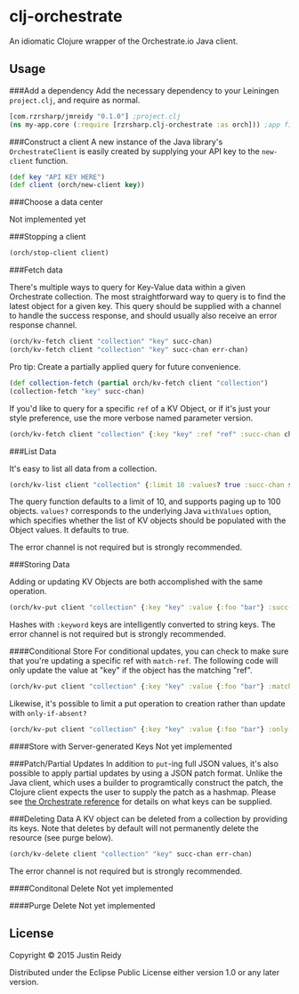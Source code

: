 # clj-orchestrate

An idiomatic Clojure wrapper of the Orchestrate.io Java client.

## Usage

###Add a dependency
Add the necessary dependency to your Leiningen `project.clj`, and require as normal.

```clojure
[com.rzrsharp/jmreidy "0.1.0"] ;project.clj
(ns my-app.core (:require [rzrsharp.clj-orchestrate :as orch])) ;app file
```

###Construct a client
A new instance of the Java library's `OrchestrateClient` is easily
created by supplying your API key to the `new-client` function.

```clojure
(def key "API KEY HERE")
(def client (orch/new-client key))
```

###Choose a data center

Not implemented yet

###Stopping a client

```clojure
(orch/stop-client client)
```

###Fetch data

There's multiple ways to query for Key-Value data within a given Orchestrate
collection. The most straightforward way to query is to find the latest
object for a given key. This query should be supplied with a channel to
handle the success response, and should usually also receive an error response
channel.

```clojure
(orch/kv-fetch client "collection" "key" succ-chan)
(orch/kv-fetch client "collection" "key" succ-chan err-chan)
```

Pro tip: Create a partially applied query for future convenience.

```clojure
(def collection-fetch (partial orch/kv-fetch client "collection")
(collection-fetch "key" succ-chan)
```

If you'd like to query for a specific `ref` of a KV Object, or if it's
just your style preference, use the more verbose
named parameter version.

```clojure
(orch/kv-fetch client "collection" {:key "key" :ref "ref" :succ-chan chan :err-chan echan})
```

###List Data

It's easy to list all data from a collection.

```clojure
(orch/kv-list client "collection" {:limit 10 :values? true :succ-chan sc :err-chan ec })
 ```

 The query function defaults to a limit of 10, and supports paging up to 100 objects. `values?`
 corresponds to the underlying Java `withValues` option, which specifies whether the list
 of KV objects should be populated with the Object values. It defaults to true.

 The error channel is not required but is strongly recommended.

 ###Storing Data

 Adding or updating KV Objects are both accomplished with the same operation.

 ```clojure
 (orch/kv-put client "collection" {:key "key" :value {:foo "bar"} :succ-chan sc :err-chan ec})
```

Hashes with `:keyword` keys are intelligently converted to string keys.
The error channel is not required but is strongly recommended.

####Conditional Store
For conditional updates, you can check to make sure that you're updating a specific ref with `match-ref`.
The following code will only update the value at "key" if the object has the matching "ref".

 ```clojure
 (orch/kv-put client "collection" {:key "key" :value {:foo "bar"} :match-ref "ref" :succ-chan sc :err-chan ec})
```

Likewise, it's possible to limit a put operation to creation rather than update with 
`only-if-absent?`


 ```clojure
 (orch/kv-put client "collection" {:key "key" :value {:foo "bar"} :only-if-absent? true :succ-chan sc :err-chan ec})
```



####Store with Server-generated Keys
Not yet implemented

###Patch/Partial Updates
In addition to `put`-ing full JSON values, it's also possible to apply partial updates
 by using a JSON patch format. Unlike the Java client, which uses a builder to programtically
 construct the patch, the Clojure client expects the user to supply the patch as a hashmap. Please
 see [the Orchestrate reference](https://orchestrate.io/docs/apiref#keyvalue-patch) for details
 on what keys can be supplied.

###Deleting Data
A KV object can be deleted from a collection by providing its keys. Note
that deletes by default will not permanently delete the resource (see purge below).

```clojure
(orch/kv-delete client "collection" "key" succ-chan err-chan)
```

The error channel is not required but is strongly recommended.

####Conditonal Delete
Not yet implemented

####Purge Delete
Not yet implemented


## License

Copyright © 2015 Justin Reidy

Distributed under the Eclipse Public License either version 1.0 or any later version.
